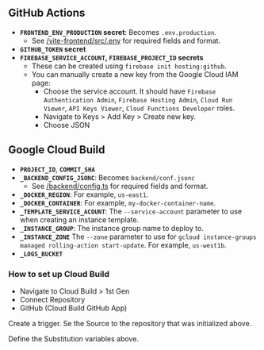 ## GitHub Actions

* **`FRONTEND_ENV_PRODUCTION` secret**: Becomes `.env.production`.
    * See [/vite-frontend/src/.env](/vite-frontend/src/.env) for required fields
      and format.
* **`GITHUB_TOKEN` secret**
* **`FIREBASE_SERVICE_ACCOUNT`, `FIREBASE_PROJECT_ID` secrets**
    * These can be created using `firebase init hosting:github`.
    * You can manually create a new key from the Google Cloud IAM page:
        * Choose the service account. It should have `Firebase Authentication Admin`, `Firebase Hosting Admin`, `Cloud Run Viewer`, `API Keys Viewer`, `Cloud Functions Developer` roles.
        * Navigate to Keys > Add Key > Create new key.
        * Choose JSON

## Google Cloud Build

* **`PROJECT_ID`**, **`COMMIT_SHA`**
* **`_BACKEND_CONFIG_JSONC`**: Becomes `backend/conf.jsonc`
    * See [/backend/config.ts](/backend/config.ts) for required fields and format.
* **`_DOCKER_REGION`**: For example, `us-east1`.
* **`_DOCKER_CONTAINER`**: For example, `my-docker-container-name`.
* **`_TEMPLATE_SERVICE_ACOUNT`**: The `--service-account` parameter to use when
  creating an instance template.
* **`_INSTANCE_GROUP`**: The instance group name to deploy to.
* **`_INSTANCE_ZONE`** The `--zone` parameter to use for
  `gcloud instance-groups managed rolling-action start-update`.
  For example, `us-west1b`.
* **`_LOGS_BUCKET`**

### How to set up Cloud Build

* Navigate to Cloud Build > 1st Gen
* Connect Repository
* GitHub (Cloud Build GitHub App)

Create a trigger. Se the Source to the repository that was initialized above.

Define the Substitution variables above.
